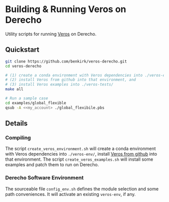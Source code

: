 # Building & Running Veros on Derecho

Utility scripts for running [Veros](https://veros.readthedocs.io/en/latest/) on Derecho.

## Quickstart
```bash
git clone https://github.com/benkirk/veros-derecho.git
cd veros-derecho

# (1) create a conda environment with Veros dependencies into ./veros-env/,
# (2) install Veros from github into that environment, and
# (3) install Veros examples into ./veros-tests/
make all

# Run a sample case
cd examples/global_flexible
qsub -A <<my_account> ./global_flexibile.pbs
```

## Details

### Compiling
The script `create_veros_environment.sh` will create a conda environment with Veros dependencies into `./veros-env/`, install [Veros from github](https://github.com/team-ocean/veros) into that environment.  The script `create_veros_examples.sh` will install some examples and patch them to run on Derecho.

### Derecho Software Environment
The sourceable file `config_env.sh` defines the module selection and some path conveniences.  It will activate an existing `veros-env`, if any.
